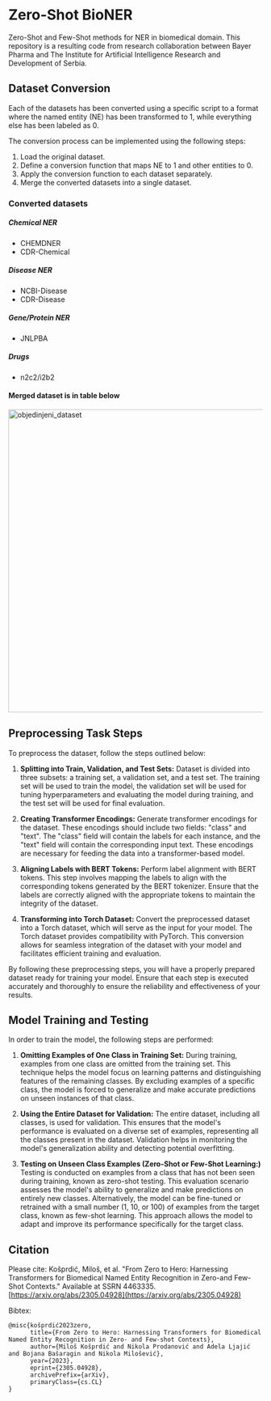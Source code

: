 # Zero-Shot BioNER
Zero-Shot and Few-Shot methods for NER in biomedical domain. This repository is a resulting code from research collaboration between Bayer Pharma and The Institute for Artificial Intelligence Research and Development of Serbia.
## Dataset Conversion

Each of the datasets has been converted using a specific script to a format where the named entity (NE) has been transformed to 1, while everything else has been labeled as 0.

The conversion process can be implemented using the following steps:

1. Load the original dataset.
2. Define a conversion function that maps NE to 1 and other entities to 0.
3. Apply the conversion function to each dataset separately.
4. Merge the converted datasets into a single dataset.

### Converted datasets

##### Chemical NER 
- CHEMDNER 
- CDR-Chemical 

##### Disease NER 
- NCBI-Disease 
- CDR-Disease 

##### Gene/Protein NER 
- JNLPBA 

##### Drugs 
- n2c2/i2b2 

#### Merged dataset is in table below
<img width="599" alt="objedinjeni_dataset" src="https://github.com/br-ai-ns-institute/Zero-ShotNER/assets/8451505/de4a9f46-f5f2-4574-aacc-0df3f3325990">

## Preprocessing Task Steps
To preprocess the dataseт, follow the steps outlined below:

1. **Splitting into Train, Validation, and Test Sets:** Dataset is divided into three subsets: a training set, a validation set, and a test set. The training set will be used to train the model, the validation set will be used for tuning hyperparameters and evaluating the model during training, and the test set will be used for final evaluation.

2. **Creating Transformer Encodings:** Generate transformer encodings for the dataset. These encodings should include two fields: "class" and "text". The "class" field will contain the labels for each instance, and the "text" field will contain the corresponding input text. These encodings are necessary for feeding the data into a transformer-based model.

3. **Aligning Labels with BERT Tokens:** Perform label alignment with BERT tokens. This step involves mapping the labels to align with the corresponding tokens generated by the BERT tokenizer. Ensure that the labels are correctly aligned with the appropriate tokens to maintain the integrity of the dataset.

4. **Transforming into Torch Dataset:** Convert the preprocessed dataset into a Torch dataset, which will serve as the input for your model. The Torch dataset provides compatibility with PyTorch. This conversion allows for seamless integration of the dataset with your model and facilitates efficient training and evaluation.

By following these preprocessing steps, you will have a properly prepared dataset ready for training your model. Ensure that each step is executed accurately and thoroughly to ensure the reliability and effectiveness of your results.

## Model Training and Testing
In order to train the model, the following steps are performed:

1. **Omitting Examples of One Class in Training Set:** During training, examples from one class are omitted from the training set. This technique helps the model focus on learning patterns and distinguishing features of the remaining classes. By excluding examples of a specific class, the model is forced to generalize and make accurate predictions on unseen instances of that class.

2. **Using the Entire Dataset for Validation:** The entire dataset, including all classes, is used for validation. This ensures that the model's performance is evaluated on a diverse set of examples, representing all the classes present in the dataset. Validation helps in monitoring the model's generalization ability and detecting potential overfitting.

3. **Testing on Unseen Class Examples (Zero-Shot or Few-Shot Learning:)** Testing is conducted on examples from a class that has not been seen during training, known as zero-shot testing. This evaluation scenario assesses the model's ability to generalize and make predictions on entirely new classes. Alternatively, the model can be fine-tuned or retrained with a small number (1, 10, or 100) of examples from the target class, known as few-shot learning. This approach allows the model to adapt and improve its performance specifically for the target class.

## Citation

Please cite:
Košprdić, Miloš, et al. "From Zero to Hero: Harnessing Transformers for Biomedical Named Entity Recognition in Zero-and Few-Shot Contexts." Available at SSRN 4463335. [https://arxiv.org/abs/2305.04928](https://arxiv.org/abs/2305.04928)

Bibtex:
```
@misc{košprdić2023zero,
      title={From Zero to Hero: Harnessing Transformers for Biomedical Named Entity Recognition in Zero- and Few-shot Contexts}, 
      author={Miloš Košprdić and Nikola Prodanović and Adela Ljajić and Bojana Bašaragin and Nikola Milošević},
      year={2023},
      eprint={2305.04928},
      archivePrefix={arXiv},
      primaryClass={cs.CL}
}
```



